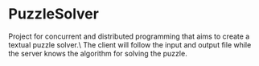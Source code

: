 # PuzzleSolver
Project for concurrent and distributed programming that aims to create a textual puzzle solver.\\
The client will follow the input and output file while the server knows the algorithm for solving the puzzle.
